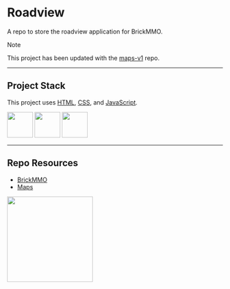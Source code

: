 # Roadview

A repo to store the roadview application for BrickMMO.

> [!NOTE]
> This project has been updated with the [maps-v1](https://github.com/BrickMMO/maps-v1) repo.

---

## Project Stack

This project uses [HTML](https://www.w3schools.com/html), [CSS](https://www.w3schools.com/css), and [JavaScript](https://developer.mozilla.org/en-US/docs/Web/JavaScript).

<img src="https://console.codeadam.ca/api/image/html" width="60"> <img src="https://console.codeadam.ca/api/image/css" width="60"> <img src="https://console.codeadam.ca/api/image/javascript" width="60">

---

## Repo Resources

* [BrickMMO](https://www.brickmmo.com/)
* [Maps](https://maps.brickmmo.com/)

<a href="https://brickmmo.com">
<img src="https://cdn.brickmmo.com/images@1.0.0/brickmmo-logo-coloured-horizontal.png" width="200">
</a>

